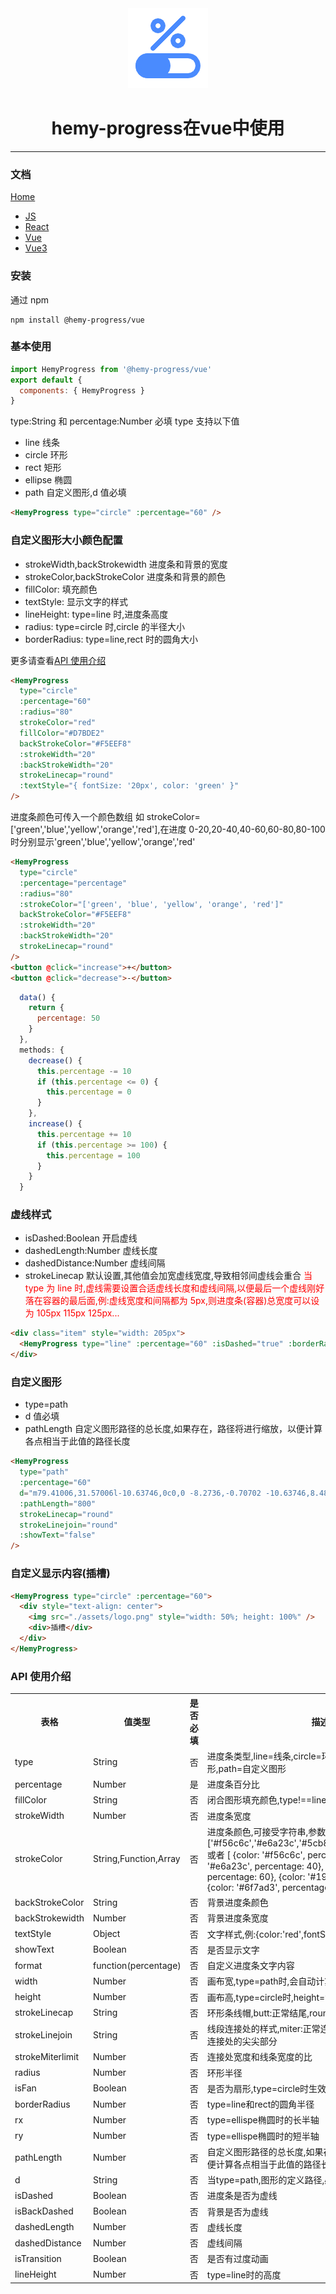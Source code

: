 <div align='center'>
<img src="https://raw.githubusercontent.com/hemyWen/hemy-progress/master/assets/logo.png" /> 
  <h1>hemy-progress在vue中使用</h1>
</div>
 <hr />

### 文档

[Home](https://github.com/hemyWen/hemy-progress)

- [JS](https://github.com/hemyWen/hemy-progress/tree/master/packages/core)
- [React](https://github.com/hemyWen/hemy-progress/tree/master/packages/react)
- [Vue](https://github.com/hemyWen/hemy-progress/tree/master/packages/vue)
- [Vue3](https://github.com/hemyWen/hemy-progress/tree/master/packages/vue3)

### 安装

通过 npm

```
npm install @hemy-progress/vue
```

### 基本使用

```js
import HemyProgress from '@hemy-progress/vue'
export default {
  components: { HemyProgress }
}
```

type:String 和 percentage:Number 必填
type 支持以下值

- line 线条
- circle 环形
- rect 矩形
- ellipse 椭圆
- path 自定义图形,d 值必填

```html
<HemyProgress type="circle" :percentage="60" />
```

### 自定义图形大小颜色配置

- strokeWidth,backStrokewidth 进度条和背景的宽度
- strokeColor,backStrokeColor 进度条和背景的颜色
- fillColor: 填充颜色
- textStyle: 显示文字的样式
- lineHeight: type=line 时,进度条高度
- radius: type=circle 时,circle 的半径大小
- borderRadius: type=line,rect 时的圆角大小

更多请查看[API 使用介绍](#instructions)

```html
<HemyProgress
  type="circle"
  :percentage="60"
  :radius="80"
  strokeColor="red"
  fillColor="#D7BDE2"
  backStrokeColor="#F5EEF8"
  :strokeWidth="20"
  :backStrokeWidth="20"
  strokeLinecap="round"
  :textStyle="{ fontSize: '20px', color: 'green' }"
/>
```

进度条颜色可传入一个颜色数组 如 strokeColor=['green','blue','yellow','orange','red'],在进度 0-20,20-40,40-60,60-80,80-100 时分别显示'green','blue','yellow','orange','red'

```html
<HemyProgress
  type="circle"
  :percentage="percentage"
  :radius="80"
  :strokeColor="['green', 'blue', 'yellow', 'orange', 'red']"
  backStrokeColor="#F5EEF8"
  :strokeWidth="20"
  :backStrokeWidth="20"
  strokeLinecap="round"
/>
<button @click="increase">+</button>
<button @click="decrease">-</button>
```

```js
  data() {
    return {
      percentage: 50
    }
  },
  methods: {
    decrease() {
      this.percentage -= 10
      if (this.percentage <= 0) {
        this.percentage = 0
      }
    },
    increase() {
      this.percentage += 10
      if (this.percentage >= 100) {
        this.percentage = 100
      }
    }
  }
```

### 虚线样式

- isDashed:Boolean 开启虚线
- dashedLength:Number 虚线长度
- dashedDistance:Number 虚线间隔
- strokeLinecap 默认设置,其他值会加宽虚线宽度,导致相邻间虚线会重合
  <font color='red'>当 type 为 line 时,虚线需要设置合适虚线长度和虚线间隔,以便最后一个虚线刚好落在容器的最后面,例:虚线宽度和间隔都为 5px,则进度条(容器)总宽度可以设为 105px 115px 125px...
  </font>

```html
<div class="item" style="width: 205px">
  <HemyProgress type="line" :percentage="60" :isDashed="true" :borderRadius="20" />
</div>
```

### 自定义图形

- type=path
- d 值必填
- pathLength 自定义图形路径的总长度,如果存在，路径将进行缩放，以便计算各点相当于此值的路径长度

```html
<HemyProgress
  type="path"
  :percentage="60"
  d="m79.41006,31.57006l-10.63746,0c0,0 -8.2736,-0.70702 -10.63746,8.48402c-4.2107,6.62803 -12.07794,3.7117 -14.18325,6.36297c-2.32697,0 -7.68263,1.23723 -7.09167,4.24192c0.59097,3.00478 2.36394,3.53499 1.7729,4.24201c-0.59097,0.70702 -2.21614,15.2005 13.29684,14.84699c0,0 1.62517,4.24192 8.86456,0c0,0 1.6251,-1.59074 4.4322,1.06043c2.80718,2.65127 8.42132,4.59552 9.75105,4.24201c1.32965,-0.35351 9.75097,16.79115 9.75097,41.35929c0,24.56824 11.37622,41.5361 15.06974,42.41991c0,0 8.97531,34.20096 9.30773,64.69021c0,0 2.21614,12.90274 -7.53483,12.72594c-5.26331,5.23622 -7.59028,8.81539 -4.43228,8.48402c0,0 1.2189,2.38602 3.54579,2.12096c1.00765,-0.43052 -8.14428,7.82118 -4.43228,7.42349c0,0 1.62525,5.65595 7.97807,2.12096c0,0 9.75105,1.06053 10.63746,-6.36297c0.88649,-7.42349 1.32973,-19.48659 5.31877,-18.02847c0,0 0.59089,-59.21097 5.31869,-63.62968c0,0 23.48477,2.31924 50.52791,-16.96795c7.68263,-5.47924 15.51291,-13.60975 16.84256,5.30244c1.32973,18.9122 25.11623,34.64291 28.36658,45.6013c3.25035,10.95849 5.02325,7.06999 4.4322,32.87537c0,0 -5.61413,-1.59074 -9.75097,4.24201c-2.65938,3.18148 0.88649,3.18148 0.88649,3.18148c0,0 -2.06842,2.47447 4.43228,2.12105c0,0 0.88641,1.19296 5.31869,0c0,0 7.38711,0.53022 6.20518,-6.36297c0,0 0.44324,-39.23843 2.65938,-37.11738c2.21614,2.12096 13.59229,14.49339 13.29677,41.35929c0,0 -5.02325,0.88372 -5.31869,7.42349c0,0 -2.51158,3.35819 0.88641,4.24201c0,0 4.76469,1.45812 6.20518,0c0,0 6.05753,2.47447 6.20518,-6.36306c0.14772,-8.83744 -4.87545,-39.5034 -2.65931,-46.66174c0,0 -19.05878,-13.25625 -22.1614,-54.08532c0,0 8.86456,34.64291 37.23114,28.63336c0,0 2.06842,-1.06043 -0.88649,-2.12096c-2.95491,-1.06053 -26.29816,2.65127 -31.91238,-31.81484c-4.09987,-24.6566 -0.99724,-27.30777 -14.18325,-37.11738c-17.72905,-20.28196 -61.90406,0.17671 -75.34854,-6.36297c-12.41036,-7.42349 -12.8536,-7.55603 -26.59361,-12.72594c-14.0725,-8.88171 -11.67159,-19.08891 -22.16133,-32.87537c-8.03353,-12.92478 -8.1258,-11.4887 -8.86456,-12.72594c-0.73877,-1.23733 -0.14772,-7.06999 -9.75097,-8.48402z"
  :pathLength="800"
  strokeLinecap="round"
  strokeLinejoin="round"
  :showText="false"
/>
```

### 自定义显示内容(插槽)

```html
<HemyProgress type="circle" :percentage="60">
  <div style="text-align: center">
    <img src="./assets/logo.png" style="width: 50%; height: 100%" />
    <div>插槽</div>
  </div>
</HemyProgress>
```

### API 使用介绍

<div id='instructions'></div>
<table>
  <tr>
    <th>表格</th>
    <th>值类型</th>
    <th>是否必填</th>
    <th>描述</th>
    <th>默认值</th>
  </tr>
  <tr>
    <td>type</td>
    <td>String</td>
    <td>否</td>
    <td>进度条类型,line=线条,circle=环形,ellipse=椭圆,rect=矩形,path=自定义图形</td>
    <td>line</td>
  </tr>
  <tr>
    <td>percentage</td>
    <td>Number</td>
    <td>是</td>
    <td>进度条百分比</td>
    <td>100</td>
  </tr>
    <tr>
    <td>fillColor</td>
    <td>String</td>
    <td>否</td>
    <td>闭合图形填充颜色,type!==line生效</td>
    <td>none</td>
  </tr>
   <tr>
    <td>strokeWidth</td>
    <td>Number</td>
    <td>否</td>
    <td>进度条宽度</td>
    <td>10</td>
  </tr>
   <tr>
    <td>strokeColor</td>
    <td>String,Function,Array</td>
    <td>否</td>
    <td>进度条颜色,可接受字符串,参数为percentage的函数,数组,
        ['#f56c6c','#e6a23c','#5cb87a','#1989fa','#6f7ad3']
        或者
        [
          {color: '#f56c6c', percentage: 20},
          {color: '#e6a23c', percentage: 40},
          {color: '#5cb87a', percentage: 60},
          {color: '#1989fa', percentage: 80},
          {color: '#6f7ad3', percentage: 100}
        ]
    </td>
    <td>#409eff</td>
  </tr>
  <tr>
    <td>backStrokeColor</td>
    <td>String</td>
    <td>否</td>
    <td>背景进度条颜色</td>
    <td>#eee</td>
  </tr>
    <tr>
    <td>backStrokewidth</td>
    <td>Number</td>
    <td>否</td>
    <td>背景进度条宽度</td>
    <td>5</td>
  </tr>
   <tr>
    <td>textStyle</td>
    <td>Object</td>
    <td>否</td>
    <td>文字样式,例:{color:'red',fontSize:'25px'}</td>
    <td>{}</td>
  </tr>
  <tr>
    <td>showText</td>
    <td>Boolean</td>
    <td>否</td>
    <td>是否显示文字</td>
    <td>true</td>
  </tr>
   <tr>
    <td>format</td>
    <td>function(percentage)</td>
    <td>否</td>
    <td>自定义进度条文字内容</td>
    <td></td>
  </tr>
  <tr>
    <td>width</td>
    <td>Number</td>
    <td>否</td>
    <td>画布宽,type=path时,会自动计算画布宽高</td>
    <td>200</td>
  </tr>
  <tr>
    <td>height</td>
    <td>Number</td>
    <td>否</td>
    <td>画布高,type=circle时,height=width</td>
    <td>200</td>
  </tr>
  <tr>
    <td>strokeLinecap</td>
    <td>String</td>
    <td>否</td>
    <td>环形条线帽,butt:正常结尾,round:圆润,square:两端为方形</td>
    <td>round</td>
  </tr>
   <tr>
    <td>strokeLinejoin</td>
    <td>String</td>
    <td>否</td>
    <td>线段连接处的样式,miter:正常连接,round:圆润,bevel:切除连接处的尖尖部分</td>
    <td>miter</td>
  </tr>
    <tr>
    <td>strokeMiterlimit</td>
    <td>Number</td>
    <td>否</td>
    <td>连接处宽度和线条宽度的比</td>
    <td>4</td>
  </tr>
  <tr>
    <td>radius</td>
    <td>Number</td>
    <td>否</td>
    <td>环形半径</td>
    <td>50</td>
  </tr>
  <tr>
    <td>isFan</td>
    <td>Boolean</td>
    <td>否</td>
    <td>是否为扇形,type=circle时生效</td>
    <td>false</td>
  </tr>
  <tr>
    <td>borderRadius</td>
    <td>Number</td>
    <td>否</td>
    <td>type=line和rect的圆角半径</td>
    <td>0</td>
  </tr>
  <tr>
    <td>rx</td>
    <td>Number</td>
    <td>否</td>
    <td>type=ellispe椭圆时的长半轴</td>
    <td>100</td>
  </tr>
  <tr>
    <td>ry</td>
    <td>Number</td>
    <td>否</td>
    <td>type=ellispe椭圆时的短半轴</td>
    <td>50</td>
  </tr>
  <tr>
    <td>pathLength</td>
    <td>Number</td>
    <td>否</td>
    <td>自定义图形路径的总长度,如果存在，路径将进行缩放，以便计算各点相当于此值的路径长度</td>
    <td>1000</td>
  </tr>
   <tr>
    <td>d</td>
    <td>String</td>
    <td>否</td>
    <td>当type=path,图形的定义路径,必填</td>
    <td></td>
  </tr>
    <tr>
    <td>isDashed</td>
    <td>Boolean</td>
    <td>否</td>
    <td>进度条是否为虚线</td>
    <td>false</td>
  </tr>
    <tr>
    <td>isBackDashed</td>
    <td>Boolean</td>
    <td>否</td>
    <td>背景是否为虚线</td>
    <td>true</td>
  </tr>
     <tr>
    <td>dashedLength</td>
    <td>Number</td>
    <td>否</td>
    <td>虚线长度</td>
    <td>5</td>
  </tr>
  <tr>
    <td>dashedDistance</td>
    <td>Number</td>
    <td>否</td>
    <td>虚线间隔</td>
    <td>5</td>
  </tr>
  <tr>
    <td>isTransition</td>
    <td>Boolean</td>
    <td>否</td>
    <td>是否有过度动画</td>
    <td>true</td>
  </tr>
  <tr>
    <td>lineHeight</td>
    <td>Number</td>
    <td>否</td>
    <td>type=line时的高度</td>
    <td>30</td>
  </tr>
</table>

